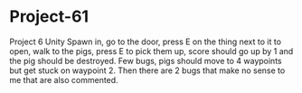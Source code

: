 # Project-61
Project 6 Unity
Spawn in, go to the door, press E on the thing next to it to open, walk to the pigs, press E to pick them up, score should go up by 1 and the pig should be destroyed.
Few bugs, pigs should move to 4 waypoints but get stuck on waypoint 2. Then there are 2 bugs that make no sense to me that are also commented. 
